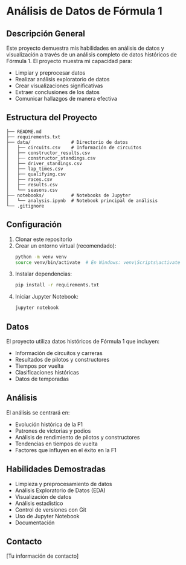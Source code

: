# Análisis de Datos de Fórmula 1

## Descripción General
Este proyecto demuestra mis habilidades en análisis de datos y visualización a través de un análisis completo de datos históricos de Fórmula 1. El proyecto muestra mi capacidad para:
- Limpiar y preprocesar datos
- Realizar análisis exploratorio de datos
- Crear visualizaciones significativas
- Extraer conclusiones de los datos
- Comunicar hallazgos de manera efectiva

## Estructura del Proyecto
```
├── README.md
├── requirements.txt
├── data/               # Directorio de datos
│   ├── circuits.csv    # Información de circuitos
│   ├── constructor_results.csv
│   ├── constructor_standings.csv
│   ├── driver_standings.csv
│   ├── lap_times.csv
│   ├── qualifying.csv
│   ├── races.csv
│   ├── results.csv
│   └── seasons.csv
├── notebooks/          # Notebooks de Jupyter
│   └── analysis.ipynb  # Notebook principal de análisis
└── .gitignore
```

## Configuración
1. Clonar este repositorio
2. Crear un entorno virtual (recomendado):
   ```bash
   python -m venv venv
   source venv/bin/activate  # En Windows: venv\Scripts\activate
   ```
3. Instalar dependencias:
   ```bash
   pip install -r requirements.txt
   ```
4. Iniciar Jupyter Notebook:
   ```bash
   jupyter notebook
   ```

## Datos
El proyecto utiliza datos históricos de Fórmula 1 que incluyen:
- Información de circuitos y carreras
- Resultados de pilotos y constructores
- Tiempos por vuelta
- Clasificaciones históricas
- Datos de temporadas

## Análisis
El análisis se centrará en:
- Evolución histórica de la F1
- Patrones de victorias y podios
- Análisis de rendimiento de pilotos y constructores
- Tendencias en tiempos de vuelta
- Factores que influyen en el éxito en la F1

## Habilidades Demostradas
- Limpieza y preprocesamiento de datos
- Análisis Exploratorio de Datos (EDA)
- Visualización de datos
- Análisis estadístico
- Control de versiones con Git
- Uso de Jupyter Notebook
- Documentación

## Contacto
[Tu información de contacto] 